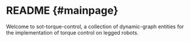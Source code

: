 README               {#mainpage}
===================

Welcome to sot-torque-control, a collection of dynamic-graph entities for the implementation of torque control on legged robots.
